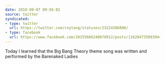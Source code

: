 ```yaml
---
date: 2010-09-07 09:56:02
source: twitter
syndicated:
- type: twitter
  url: https://twitter.com/roytang/statuses/23224386800/
- type: facebook
  url: https://www.facebook.com/10155666240078912/posts/116284735093944
---
```


Today I learned that the Big Bang Theory theme song was written and performed by the Barenaked Ladies